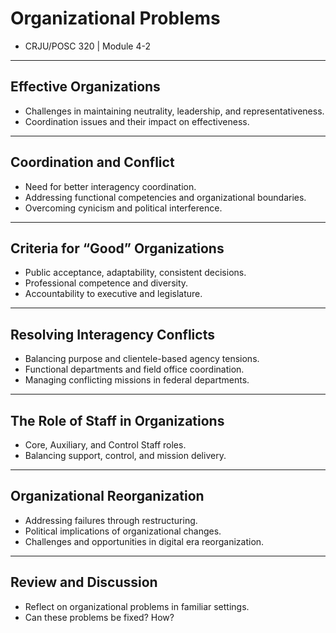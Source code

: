 # Organizational Problems

- CRJU/POSC 320 | Module 4-2

---

## Effective Organizations
- Challenges in maintaining neutrality, leadership, and representativeness.
- Coordination issues and their impact on effectiveness.

---

## Coordination and Conflict
- Need for better interagency coordination.
- Addressing functional competencies and organizational boundaries.
- Overcoming cynicism and political interference.

---

## Criteria for “Good” Organizations
- Public acceptance, adaptability, consistent decisions.
- Professional competence and diversity.
- Accountability to executive and legislature.

---

## Resolving Interagency Conflicts
- Balancing purpose and clientele-based agency tensions.
- Functional departments and field office coordination.
- Managing conflicting missions in federal departments.

---

## The Role of Staff in Organizations
- Core, Auxiliary, and Control Staff roles.
- Balancing support, control, and mission delivery.

---

## Organizational Reorganization
- Addressing failures through restructuring.
- Political implications of organizational changes.
- Challenges and opportunities in digital era reorganization.

---

## Review and Discussion
- Reflect on organizational problems in familiar settings.
- Can these problems be fixed? How?
